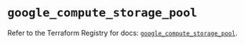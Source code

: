 # `google_compute_storage_pool`

Refer to the Terraform Registry for docs: [`google_compute_storage_pool`](https://registry.terraform.io/providers/hashicorp/google/6.34.1/docs/resources/compute_storage_pool).
